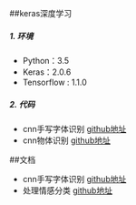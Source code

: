 ##keras深度学习
##### 1. 环境
- Python：3.5
- Keras：2.0.6
- Tensorflow : 1.1.0

##### 2. 代码
- cnn手写字体识别 [github地址](https://github.com/xxbb1234021/deep-learning/blob/master/keras/cnn_mnist.ipynb)
- cnn物体识别 [github地址](https://github.com/xxbb1234021/deep-learning/blob/master/keras/cnn_cifar.ipynb)

##文档
- cnn手写字体识别 [github地址](https://github.com/xxbb1234021/deep-learning/blob/master/doc/CNN_MNIST.md)
- 处理情感分类 [github地址](https://github.com/xxbb1234021/deep-learning/blob/master/doc/TEXT_CLASSIFY.md)